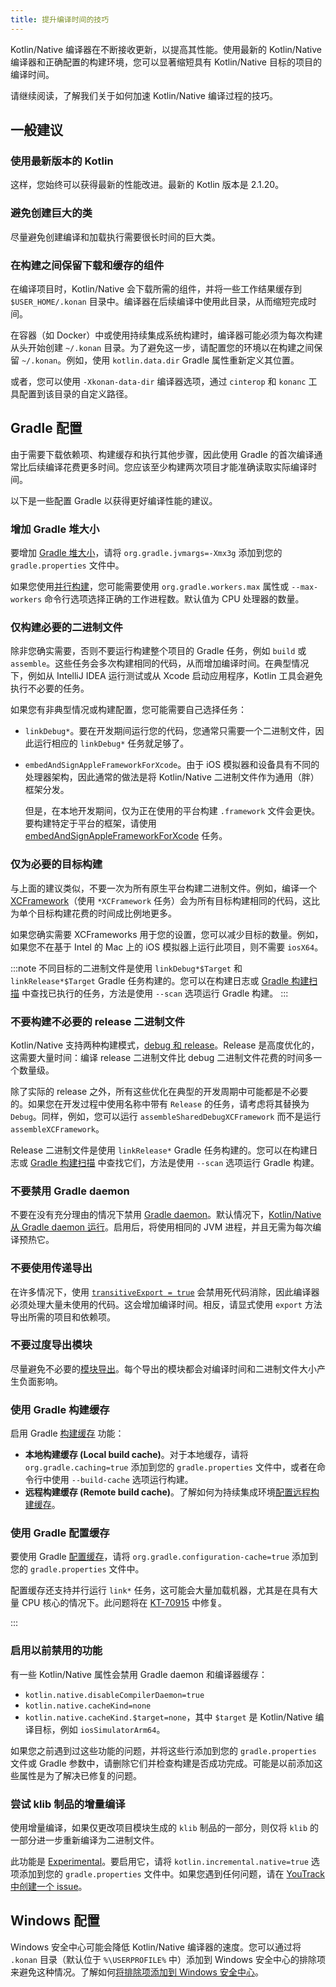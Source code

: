 ```yaml
---
title: 提升编译时间的技巧
---
```

<show-structure depth="1"/>

Kotlin/Native 编译器在不断接收更新，以提高其性能。使用最新的 Kotlin/Native 编译器和正确配置的构建环境，您可以显著缩短具有 Kotlin/Native 目标的项目的编译时间。

请继续阅读，了解我们关于如何加速 Kotlin/Native 编译过程的技巧。

## 一般建议

### 使用最新版本的 Kotlin

这样，您始终可以获得最新的性能改进。最新的 Kotlin 版本是 2.1.20。

### 避免创建巨大的类

尽量避免创建编译和加载执行需要很长时间的巨大类。

### 在构建之间保留下载和缓存的组件

在编译项目时，Kotlin/Native 会下载所需的组件，并将一些工作结果缓存到 `$USER_HOME/.konan` 目录中。编译器在后续编译中使用此目录，从而缩短完成时间。

在容器（如 Docker）中或使用持续集成系统构建时，编译器可能必须为每次构建从头开始创建 `~/.konan` 目录。为了避免这一步，请配置您的环境以在构建之间保留 `~/.konan`。例如，使用 `kotlin.data.dir` Gradle 属性重新定义其位置。

或者，您可以使用 `-Xkonan-data-dir` 编译器选项，通过 `cinterop` 和 `konanc` 工具配置到该目录的自定义路径。

## Gradle 配置

由于需要下载依赖项、构建缓存和执行其他步骤，因此使用 Gradle 的首次编译通常比后续编译花费更多时间。您应该至少构建两次项目才能准确读取实际编译时间。

以下是一些配置 Gradle 以获得更好编译性能的建议。

### 增加 Gradle 堆大小

要增加 [Gradle 堆大小](https://docs.gradle.org/current/userguide/performance.html#adjust_the_daemons_heap_size)，请将 `org.gradle.jvmargs=-Xmx3g` 添加到您的 `gradle.properties` 文件中。

如果您使用[并行构建](https://docs.gradle.org/current/userguide/performance.html#parallel_execution)，您可能需要使用 `org.gradle.workers.max` 属性或 `--max-workers` 命令行选项选择正确的工作进程数。默认值为 CPU 处理器的数量。

### 仅构建必要的二进制文件

除非您确实需要，否则不要运行构建整个项目的 Gradle 任务，例如 `build` 或 `assemble`。这些任务会多次构建相同的代码，从而增加编译时间。在典型情况下，例如从 IntelliJ IDEA 运行测试或从 Xcode 启动应用程序，Kotlin 工具会避免执行不必要的任务。

如果您有非典型情况或构建配置，您可能需要自己选择任务：

* `linkDebug*`。要在开发期间运行您的代码，您通常只需要一个二进制文件，因此运行相应的 `linkDebug*` 任务就足够了。
* `embedAndSignAppleFrameworkForXcode`。由于 iOS 模拟器和设备具有不同的处理器架构，因此通常的做法是将 Kotlin/Native 二进制文件作为通用（胖）框架分发。

  但是，在本地开发期间，仅为正在使用的平台构建 `.framework` 文件会更快。要构建特定于平台的框架，请使用 [embedAndSignAppleFrameworkForXcode](multiplatform-direct-integration.md#connect-the-framework-to-your-project) 任务。

### 仅为必要的目标构建

与上面的建议类似，不要一次为所有原生平台构建二进制文件。例如，编译一个 [XCFramework](multiplatform-build-native-binaries.md#build-xcframeworks)（使用 `*XCFramework` 任务）会为所有目标构建相同的代码，这比为单个目标构建花费的时间成比例地更多。

如果您确实需要 XCFrameworks 用于您的设置，您可以减少目标的数量。例如，如果您不在基于 Intel 的 Mac 上的 iOS 模拟器上运行此项目，则不需要 `iosX64`。

:::note
不同目标的二进制文件是使用 `linkDebug*$Target` 和 `linkRelease*$Target` Gradle 任务构建的。您可以在构建日志或 [Gradle 构建扫描](https://docs.gradle.org/current/userguide/build_scans.html) 中查找已执行的任务，方法是使用 `--scan` 选项运行 Gradle 构建。
:::

### 不要构建不必要的 release 二进制文件

Kotlin/Native 支持两种构建模式，[debug 和 release](multiplatform-build-native-binaries.md#declare-binaries)。Release 是高度优化的，这需要大量时间：编译 release 二进制文件比 debug 二进制文件花费的时间多一个数量级。

除了实际的 release 之外，所有这些优化在典型的开发周期中可能都是不必要的。如果您在开发过程中使用名称中带有 `Release` 的任务，请考虑将其替换为 `Debug`。同样，例如，您可以运行 `assembleSharedDebugXCFramework` 而不是运行 `assembleXCFramework`。

Release 二进制文件是使用 `linkRelease*` Gradle 任务构建的。您可以在构建日志或 [Gradle 构建扫描](https://docs.gradle.org/current/userguide/build_scans.html) 中查找它们，方法是使用 `--scan` 选项运行 Gradle 构建。

### 不要禁用 Gradle daemon

不要在没有充分理由的情况下禁用 [Gradle daemon](https://docs.gradle.org/current/userguide/gradle_daemon.html)。默认情况下，[Kotlin/Native 从 Gradle daemon 运行](https://blog.jetbrains.com/kotlin/2020/03/kotlin-1-3-70-released/#kotlin-native)。启用后，将使用相同的 JVM 进程，并且无需为每次编译预热它。

### 不要使用传递导出

在许多情况下，使用 [`transitiveExport = true`](multiplatform-build-native-binaries.md#export-dependencies-to-binaries) 会禁用死代码消除，因此编译器必须处理大量未使用的代码。这会增加编译时间。相反，请显式使用 `export` 方法导出所需的项目和依赖项。

### 不要过度导出模块

尽量避免不必要的[模块导出](multiplatform-build-native-binaries.md#export-dependencies-to-binaries)。每个导出的模块都会对编译时间和二进制文件大小产生负面影响。

### 使用 Gradle 构建缓存

启用 Gradle [构建缓存](https://docs.gradle.org/current/userguide/build_cache.html) 功能：

* **本地构建缓存 (Local build cache)**。对于本地缓存，请将 `org.gradle.caching=true` 添加到您的 `gradle.properties` 文件中，或者在命令行中使用 `--build-cache` 选项运行构建。
* **远程构建缓存 (Remote build cache)**。了解如何为持续集成环境[配置远程构建缓存](https://docs.gradle.org/current/userguide/build_cache.html#sec:build_cache_configure_remote)。

### 使用 Gradle 配置缓存

要使用 Gradle [配置缓存](https://docs.gradle.org/current/userguide/configuration_cache.html)，请将 `org.gradle.configuration-cache=true` 添加到您的 `gradle.properties` 文件中。

配置缓存还支持并行运行 `link*` 任务，这可能会大量加载机器，尤其是在具有大量 CPU 核心的情况下。此问题将在 [KT-70915](https://youtrack.jetbrains.com/issue/KT-70915) 中修复。

:::

### 启用以前禁用的功能

有一些 Kotlin/Native 属性会禁用 Gradle daemon 和编译器缓存：

* `kotlin.native.disableCompilerDaemon=true`
* `kotlin.native.cacheKind=none`
* `kotlin.native.cacheKind.$target=none`，其中 `$target` 是 Kotlin/Native 编译目标，例如 `iosSimulatorArm64`。

如果您之前遇到过这些功能的问题，并将这些行添加到您的 `gradle.properties` 文件或 Gradle 参数中，请删除它们并检查构建是否成功完成。可能是以前添加这些属性是为了解决已修复的问题。

### 尝试 klib 制品的增量编译

使用增量编译，如果仅更改项目模块生成的 `klib` 制品的一部分，则仅将 `klib` 的一部分进一步重新编译为二进制文件。

此功能是 [Experimental](components-stability.md#stability-levels-explained)。要启用它，请将 `kotlin.incremental.native=true` 选项添加到您的 `gradle.properties` 文件中。如果您遇到任何问题，请在 [YouTrack 中创建一个 issue](https://kotl.in/issue)。

## Windows 配置

Windows 安全中心可能会降低 Kotlin/Native 编译器的速度。您可以通过将 `.konan` 目录（默认位于 `%\USERPROFILE%` 中）添加到 Windows 安全中心的排除项来避免这种情况。了解如何[将排除项添加到 Windows 安全中心](https://support.microsoft.com/en-us/windows/add-an-exclusion-to-windows-security-811816c0-4dfd-af4a-47e4-c301afe13b26)。